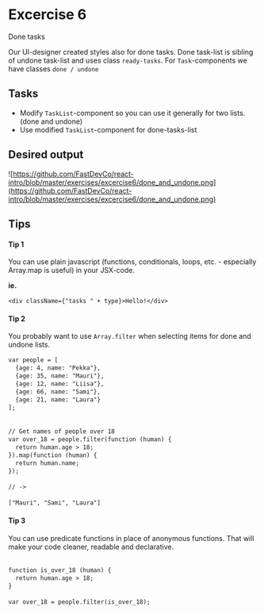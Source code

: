 # Excercise 6

Done tasks

Our UI-designer created styles also for done tasks. Done task-list is sibling of undone task-list and uses class `ready-tasks`.
For `Task`-components we have classes `done / undone`

## Tasks
- Modify `TaskList`-component so you can use it generally for two lists. (done and undone)
- Use modified `TaskList`-component for done-tasks-list

## Desired output
![https://github.com/FastDevCo/react-intro/blob/master/exercises/excercise6/done_and_undone.png](https://github.com/FastDevCo/react-intro/blob/master/exercises/excercise6/done_and_undone.png)


## Tips

#### Tip 1
You can use plain javascript (functions, conditionals, loops, etc. - especially Array.map is useful) in your JSX-code.

**ie.**

```
<div className={"tasks " + type}>Hello!</div>
```

#### Tip 2
You probably want to use `Array.filter` when selecting items for done and undone lists.

```
var people = [
  {age: 4, name: "Pekka"},
  {age: 35, name: "Mauri"},
  {age: 12, name: "Liisa"},
  {age: 66, name: "Sami"},
  {age: 21, name: "Laura"}
];


// Get names of people over 18
var over_18 = people.filter(function (human) {
  return human.age > 18;
}).map(function (human) {
  return human.name;
});

// ->

["Mauri", "Sami", "Laura"]

```
#### Tip 3

You can use predicate functions in place of anonymous functions. That will make your code cleaner, readable and declarative.

```

function is_over_18 (human) {
  return human.age > 18;
}

var over_18 = people.filter(is_over_18);

```
